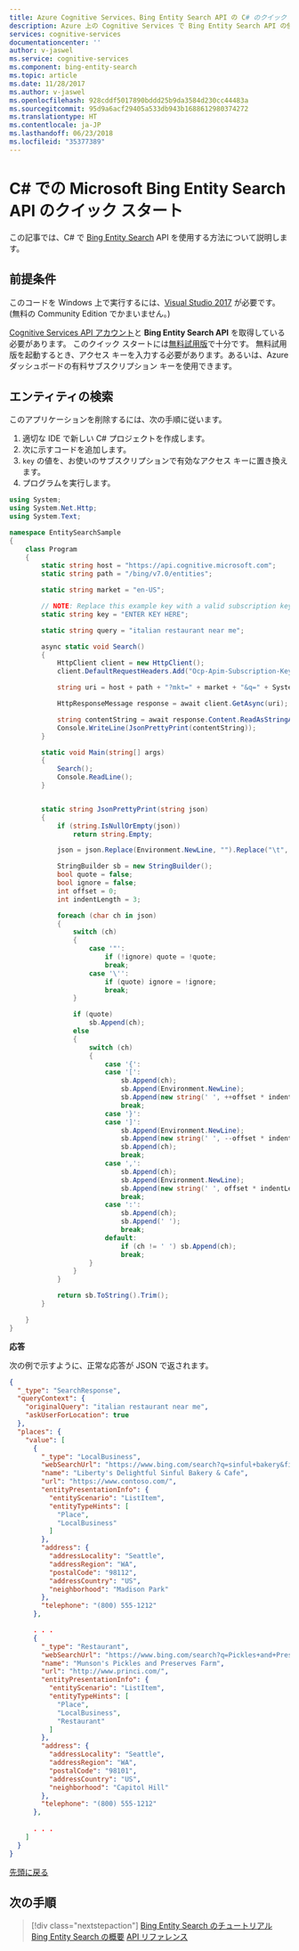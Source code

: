 ```yaml
---
title: Azure Cognitive Services、Bing Entity Search API の C# のクイック スタート | Microsoft Docs
description: Azure 上の Cognitive Services で Bing Entity Search API の使用をすぐに開始するために役立つ情報とコード サンプルを提供します。
services: cognitive-services
documentationcenter: ''
author: v-jaswel
ms.service: cognitive-services
ms.component: bing-entity-search
ms.topic: article
ms.date: 11/28/2017
ms.author: v-jaswel
ms.openlocfilehash: 928cddf5017890bddd25b9da3584d230cc44483a
ms.sourcegitcommit: 95d9a6acf29405a533db943b1688612980374272
ms.translationtype: HT
ms.contentlocale: ja-JP
ms.lasthandoff: 06/23/2018
ms.locfileid: "35377389"
---
```

# <a name="quickstart-for-microsoft-bing-entity-search-api-with-c"></a>C# での Microsoft Bing Entity Search API のクイック スタート 
<a name="HOLTop"></a>

この記事では、C# で [Bing Entity Search](https://docs.microsoft.com/azure/cognitive-services/bing-entities-search/search-the-web) API を使用する方法について説明します。

## <a name="prerequisites"></a>前提条件

このコードを Windows 上で実行するには、[Visual Studio 2017](https://www.visualstudio.com/downloads/) が必要です。 (無料の Community Edition でかまいません。)

[Cognitive Services API アカウント](https://docs.microsoft.com/azure/cognitive-services/cognitive-services-apis-create-account)と **Bing Entity Search API** を取得している必要があります。 このクイック スタートには[無料試用版](https://azure.microsoft.com/try/cognitive-services/?api=bing-entity-search-api)で十分です。 無料試用版を起動するとき、アクセス キーを入力する必要があります。あるいは、Azure ダッシュボードの有料サブスクリプション キーを使用できます。

## <a name="search-entities"></a>エンティティの検索

このアプリケーションを削除するには、次の手順に従います。

1. 適切な IDE で新しい C# プロジェクトを作成します。
2. 次に示すコードを追加します。
3. `key` の値を、お使いのサブスクリプションで有効なアクセス キーに置き換えます。
4. プログラムを実行します。

```csharp
using System;
using System.Net.Http;
using System.Text;

namespace EntitySearchSample
{
    class Program
    {
        static string host = "https://api.cognitive.microsoft.com";
        static string path = "/bing/v7.0/entities";

        static string market = "en-US";

        // NOTE: Replace this example key with a valid subscription key.
        static string key = "ENTER KEY HERE";

        static string query = "italian restaurant near me";

        async static void Search()
        {
            HttpClient client = new HttpClient();
            client.DefaultRequestHeaders.Add("Ocp-Apim-Subscription-Key", key);

            string uri = host + path + "?mkt=" + market + "&q=" + System.Net.WebUtility.UrlEncode(query);

            HttpResponseMessage response = await client.GetAsync(uri);

            string contentString = await response.Content.ReadAsStringAsync();
            Console.WriteLine(JsonPrettyPrint(contentString));
        }

        static void Main(string[] args)
        {
            Search();
            Console.ReadLine();
        }


        static string JsonPrettyPrint(string json)
        {
            if (string.IsNullOrEmpty(json))
                return string.Empty;

            json = json.Replace(Environment.NewLine, "").Replace("\t", "");

            StringBuilder sb = new StringBuilder();
            bool quote = false;
            bool ignore = false;
            int offset = 0;
            int indentLength = 3;

            foreach (char ch in json)
            {
                switch (ch)
                {
                    case '"':
                        if (!ignore) quote = !quote;
                        break;
                    case '\'':
                        if (quote) ignore = !ignore;
                        break;
                }

                if (quote)
                    sb.Append(ch);
                else
                {
                    switch (ch)
                    {
                        case '{':
                        case '[':
                            sb.Append(ch);
                            sb.Append(Environment.NewLine);
                            sb.Append(new string(' ', ++offset * indentLength));
                            break;
                        case '}':
                        case ']':
                            sb.Append(Environment.NewLine);
                            sb.Append(new string(' ', --offset * indentLength));
                            sb.Append(ch);
                            break;
                        case ',':
                            sb.Append(ch);
                            sb.Append(Environment.NewLine);
                            sb.Append(new string(' ', offset * indentLength));
                            break;
                        case ':':
                            sb.Append(ch);
                            sb.Append(' ');
                            break;
                        default:
                            if (ch != ' ') sb.Append(ch);
                            break;
                    }
                }
            }

            return sb.ToString().Trim();
        }

    }
}
```

**応答**

次の例で示すように、正常な応答が JSON で返されます。 

```json
{
  "_type": "SearchResponse",
  "queryContext": {
    "originalQuery": "italian restaurant near me",
    "askUserForLocation": true
  },
  "places": {
    "value": [
      {
        "_type": "LocalBusiness",
        "webSearchUrl": "https://www.bing.com/search?q=sinful+bakery&filters=local...",
        "name": "Liberty's Delightful Sinful Bakery & Cafe",
        "url": "https://www.contoso.com/",
        "entityPresentationInfo": {
          "entityScenario": "ListItem",
          "entityTypeHints": [
            "Place",
            "LocalBusiness"
          ]
        },
        "address": {
          "addressLocality": "Seattle",
          "addressRegion": "WA",
          "postalCode": "98112",
          "addressCountry": "US",
          "neighborhood": "Madison Park"
        },
        "telephone": "(800) 555-1212"
      },

      . . .
      {
        "_type": "Restaurant",
        "webSearchUrl": "https://www.bing.com/search?q=Pickles+and+Preserves...",
        "name": "Munson's Pickles and Preserves Farm",
        "url": "http://www.princi.com/",
        "entityPresentationInfo": {
          "entityScenario": "ListItem",
          "entityTypeHints": [
            "Place",
            "LocalBusiness",
            "Restaurant"
          ]
        },
        "address": {
          "addressLocality": "Seattle",
          "addressRegion": "WA",
          "postalCode": "98101",
          "addressCountry": "US",
          "neighborhood": "Capitol Hill"
        },
        "telephone": "(800) 555-1212"
      },
      
      . . .
    ]
  }
}
```

[先頭に戻る](#HOLTop)

## <a name="next-steps"></a>次の手順

> [!div class="nextstepaction"]
> [Bing Entity Search のチュートリアル](../tutorial-bing-entities-search-single-page-app.md)
> [Bing Entity Search の概要](../search-the-web.md )
> [API リファレンス](https://docs.microsoft.com/rest/api/cognitiveservices/bing-entities-api-v7-reference)
